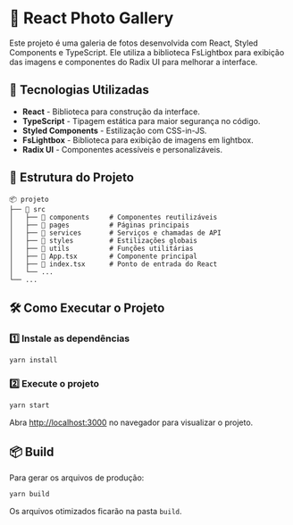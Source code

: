 # 📸 React Photo Gallery

Este projeto é uma galeria de fotos desenvolvida com React, Styled Components e TypeScript. Ele utiliza a biblioteca FsLightbox para exibição das imagens e componentes do Radix UI para melhorar a interface.

## 🚀 Tecnologias Utilizadas

- **React** - Biblioteca para construção da interface.
- **TypeScript** - Tipagem estática para maior segurança no código.
- **Styled Components** - Estilização com CSS-in-JS.
- **FsLightbox** - Biblioteca para exibição de imagens em lightbox.
- **Radix UI** - Componentes acessíveis e personalizáveis.

## 📂 Estrutura do Projeto

```
📦 projeto
├── 📂 src
│   ├── 📂 components     # Componentes reutilizáveis
│   ├── 📂 pages          # Páginas principais
│   ├── 📂 services       # Serviços e chamadas de API
│   ├── 📂 styles         # Estilizações globais
│   ├── 📂 utils          # Funções utilitárias
│   ├── 📜 App.tsx        # Componente principal
│   ├── 📜 index.tsx      # Ponto de entrada do React
│   └── ...
└── ...
```

## 🛠️ Como Executar o Projeto

### 1️⃣ Instale as dependências
```bash
yarn install
```

### 2️⃣ Execute o projeto
```bash
yarn start
```
Abra [http://localhost:3000](http://localhost:3000) no navegador para visualizar o projeto.

## 📦 Build

Para gerar os arquivos de produção:
```bash
yarn build
```
Os arquivos otimizados ficarão na pasta `build`.




